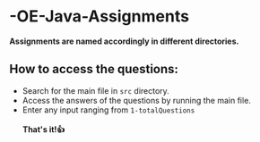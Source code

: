 # -OE-Java-Assignments #
**Assignments are named accordingly in different directories.**
## How to access the questions: ##
- Search for the main file in `src` directory.
- Access the answers of the questions by running the main file.
- Enter any input ranging from `1-totalQuestions`<br/><br/>
**That's it!:+1:**
